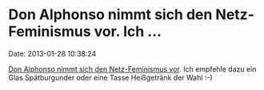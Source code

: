 Don Alphonso nimmt sich den Netz-Feminismus vor. Ich \...
=========================================================

Date: 2013-01-28 10:38:24

[Don Alphonso nimmt sich den Netz-Feminismus
vor](http://faz-community.faz.net/blogs/deus/archive/2013/01/27/frau-guttenbergs-nichten-wie-man-den-feminismus-und-den-netzdiskurs-ruiniert.aspx).
Ich empfehle dazu ein Glas Spätburgunder oder eine Tasse Heißgetränk der
Wahl :-)
